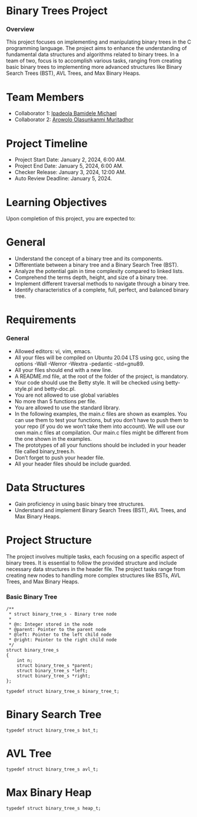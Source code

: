 # Binary Trees Project
### Overview
This project focuses on implementing and manipulating binary trees in the C programming language. The project aims to enhance the understanding of fundamental data structures and algorithms related to binary trees. In a team of two, focus is to accomplish various tasks, ranging from creating basic binary trees to implementing more advanced structures like Binary Search Trees (BST), AVL Trees, and Max Binary Heaps.

# Team Members
- Collaborator 1: [Ipadeola Bamidele Michael](https://github.com/obamtechnetworks)
- Collaborator 2: [Arowolo Olasunkanmi Muritadhor](https://github.com/armolas)

# Project Timeline
- Project Start Date: January 2, 2024, 6:00 AM. 
- Project End Date: January 5, 2024, 6:00 AM. 
- Checker Release: January 3, 2024, 12:00 AM. 
- Auto Review Deadline: January 5, 2024. 

# Learning Objectives
Upon completion of this project, you are expected to:

# General
- Understand the concept of a binary tree and its components.
- Differentiate between a binary tree and a Binary Search Tree (BST).
- Analyze the potential gain in time complexity compared to linked lists.
- Comprehend the terms depth, height, and size of a binary tree.
- Implement different traversal methods to navigate through a binary tree.
- Identify characteristics of a complete, full, perfect, and balanced binary tree.

# Requirements
### General
- Allowed editors: vi, vim, emacs. 
- All your files will be compiled on Ubuntu 20.04 LTS using gcc, using the options -Wall -Werror -Wextra -pedantic -std=gnu89. 
- All your files should end with a new line. 
- A README.md file, at the root of the folder of the project, is mandatory. 
- Your code should use the Betty style. It will be checked using betty-style.pl and betty-doc.pl. 
- You are not allowed to use global variables
- No more than 5 functions per file. 
- You are allowed to use the standard library. 
- In the following examples, the main.c files are shown as examples. You can use them to test your functions, but you don’t have to push them to your repo (if you do we won’t take them into account). We will use our own main.c files at compilation. Our main.c files might be different from the one shown in the examples. 
- The prototypes of all your functions should be included in your header file called binary_trees.h. 
- Don’t forget to push your header file. 
- All your header files should be include guarded. 

# Data Structures
- Gain proficiency in using basic binary tree structures.
- Understand and implement Binary Search Trees (BST), AVL Trees, and Max Binary Heaps.

# Project Structure
The project involves multiple tasks, each focusing on a specific aspect of binary trees. It is essential to follow the provided structure and include necessary data structures in the header file. The project tasks range from creating new nodes to handling more complex structures like BSTs, AVL Trees, and Max Binary Heaps.

### Basic Binary Tree
```
/**
 * struct binary_tree_s - Binary tree node
 *
 * @n: Integer stored in the node
 * @parent: Pointer to the parent node
 * @left: Pointer to the left child node
 * @right: Pointer to the right child node
 */
struct binary_tree_s
{
    int n;
    struct binary_tree_s *parent;
    struct binary_tree_s *left;
    struct binary_tree_s *right;
};
```

`typedef struct binary_tree_s binary_tree_t;`

# Binary Search Tree
`typedef struct binary_tree_s bst_t;`
# AVL Tree
`typedef struct binary_tree_s avl_t;`
# Max Binary Heap
`typedef struct binary_tree_s heap_t;`
